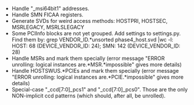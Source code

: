 * Handle "_msi64bit1" addresses.
* Handle SMN FICAA registers.
* Generate SVDs for weird access methods: HOSTPRI, HOSTSEC, MSRLEGACY, MSRLSLEGACY
* Some PCIInfo blocks are not yet grouped.  Add settings to settings.py.  Find them by: grep VENDOR_ID.*unsorted phase4_host.svd  |wc -l: HOST: 68 (DEVICE_VENDOR_ID: 24); SMN: 142 (DEVICE_VENDOR_ID: 28)
* Handle MSRs and mark them specially (error message "ERROR unrolling: logical instances are.*MSR.*impossible" gives more details)
* Handle HOSTSWUS.*PCIEs and mark them specially (error message "ERROR unrolling: logical instances are.*PCIE.*impossible" gives more details)
* Special-case "_ccd\[7:0\]_pcs1" and "_ccd\[7:0\]_pcs0".  Those are the only NON-implicit ccd patterns (which should, after all, be unrolled).
